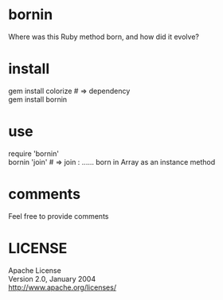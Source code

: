 bornin
======
Where was this Ruby method born, and how did it evolve? <br/>

install
=======
gem install colorize # => dependency <br/>
gem install bornin 

use
===
require 'bornin' <br/>
bornin 'join' # => join : ...... born in Array as an instance method 

comments
========
Feel free to provide comments 

LICENSE
=======
Apache License <br/>
Version 2.0, January 2004 <br/>
http://www.apache.org/licenses/ 
